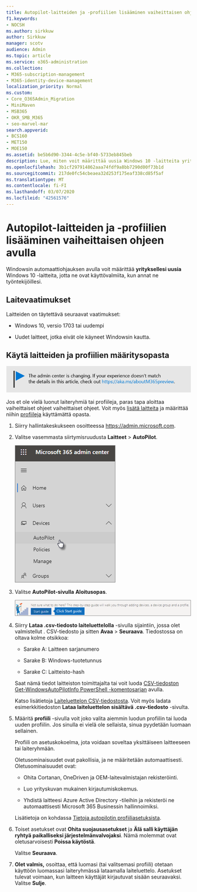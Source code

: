 ```yaml
---
title: Autopilot-laitteiden ja -profiilien lisääminen vaiheittaisen ohjeen avulla
f1.keywords:
- NOCSH
ms.author: sirkkuw
author: Sirkkuw
manager: scotv
audience: Admin
ms.topic: article
ms.service: o365-administration
ms.collection:
- M365-subscription-management
- M365-identity-device-management
localization_priority: Normal
ms.custom:
- Core_O365Admin_Migration
- MiniMaven
- MSB365
- OKR_SMB_M365
- seo-marvel-mar
search.appverid:
- BCS160
- MET150
- MOE150
ms.assetid: be5b6d90-3344-4c5e-bf40-5733eb845beb
description: Lue, miten voit määrittää uusia Windows 10 -laitteita yrityksellesi Windowsin automaattiohjauksen avulla, jotta ne ovat valmiita työntekijöiden käyttöön.
ms.openlocfilehash: 3b1cf297914862aaa74fdf9a8bb7290d00f73b1d
ms.sourcegitcommit: 217de0fc54cbeaea32d253f175eaf338cd85f5af
ms.translationtype: MT
ms.contentlocale: fi-FI
ms.lasthandoff: 03/07/2020
ms.locfileid: "42561576"
---
```

# <a name="use-the-step-by-step-guide-to-add-autopilot-devices-and-profile"></a>Autopilot-laitteiden ja -profiilien lisääminen vaiheittaisen ohjeen avulla

Windowsin automaattiohjauksen avulla voit määrittää **yrityksellesi uusia** Windows 10 -laitteita, jotta ne ovat käyttövalmiita, kun annat ne työntekijöillesi.
  
## <a name="device-requirements"></a>Laitevaatimukset

Laitteiden on täytettävä seuraavat vaatimukset:
  
- Windows 10, versio 1703 tai uudempi
    
- Uudet laitteet, jotka eivät ole käyneet Windowsin kautta.
    
## <a name="use-the-setup-guide-to-create-devices-and-profiles"></a>Käytä laitteiden ja profiilien määritysopasta

[![Selite, jossa ilmoitetaan, että hallintakeskus muuttuu. Lisätietoja löytyy osoitteesta aka.ms/aboutM365preview.](../media/m365admincenterchanging.png)](https://docs.microsoft.com/office365/admin/microsoft-365-admin-center-preview)

Jos et ole vielä luonut laiteryhmiä tai profiileja, paras tapa aloittaa vaiheittaiset ohjeet vaiheittaiset ohjeet. Voit myös [lisätä laitteita](create-and-edit-autopilot-devices.md) ja määrittää niihin [profiileja](create-and-edit-autopilot-profiles.md) käyttämättä opasta. 
  
1. Siirry hallintakeskukseen osoitteessa <a href="https://go.microsoft.com/fwlink/p/?linkid=837890" target="_blank">https://admin.microsoft.com</a>.

2. Valitse vasemmasta siirtymisruudusta **Laitteet** \> **AutoPilot**.

    ![Valitse hallintakeskuksessa laitteet ja sitten Automaattinen ohjaus.](../media/AutoPilot.png)
  
2. Valitse **AutoPilot-sivulla** **Aloitusopas**.
    
    ![Click Start guide for step-by-step instructions for Autopilot.](../media/31662655-d1e6-437d-87ea-c0dec5da56f7.png)
  
3. Siirry **Lataa .csv-tiedosto laiteluettelolla** -sivulla sijaintiin, jossa olet valmistellut . CSV-tiedosto ja sitten **Avaa** \> **Seuraava**. Tiedostossa on oltava kolme otsikkoa:
    
    - Sarake A: Laitteen sarjanumero
    
    - Sarake B: Windows-tuotetunnus
    
    - Sarake C: Laitteisto-hash
    
    Saat nämä tiedot laitteiston toimittajalta tai voit luoda [CSV-tiedoston Get-WindowsAutoPilotInfo PowerShell -komentosarjan](https://www.powershellgallery.com/packages/Get-WindowsAutoPilotInfo) avulla. 
    
    Katso lisätietoja [Laiteluettelon CSV-tiedostosta](https://support.office.com/article/932e3676-2491-49f0-9177-d893d2f5276e). Voit myös ladata esimerkkitiedoston **Lataa laiteluettelon sisältävä .csv-tiedosto** -sivulta. 
    
4. Määritä **profiili** -sivulla voit joko valita aiemmin luodun profiilin tai luoda uuden profiilin. Jos sinulla ei vielä ole sellaista, sinua pyydetään luomaan sellainen. 
    
    Profiili on asetuskokoelma, jota voidaan soveltaa yksittäiseen laitteeseen tai laiteryhmään.
    
    Oletusominaisuudet ovat pakollisia, ja ne määritetään automaattisesti. Oletusominaisuudet ovat:
    
    - Ohita Cortanan, OneDriven ja OEM-laitevalmistajan rekisteröinti.
    
    - Luo yrityskuvan mukainen kirjautumiskokemus.
    
    - Yhdistä laitteesi Azure Active Directory -tileihin ja rekisteröi ne automaattisesti Microsoft 365 Businessin hallinnoimiksi.
    
    Lisätietoja on kohdassa [Tietoja autopilotin profiiliasetuksista](autopilot-profile-settings.md). 
    
5. Toiset asetukset ovat **Ohita suojausasetukset** ja **Älä salli käyttäjän ryhtyä paikalliseksi järjestelmänvalvojaksi**. Nämä molemmat ovat oletusarvoisesti **Poissa käytöstä**. 
    
    Valitse **Seuraava**.
    
6. **Olet valmis,** osoittaa, että luomasi (tai valitsemasi profiili) otetaan käyttöön luomassasi laiteryhmässä lataamalla laiteluettelo. Asetukset tulevat voimaan, kun laitteen käyttäjät kirjautuvat sisään seuraavaksi. Valitse **Sulje**.
    
